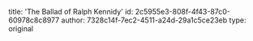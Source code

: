 title: 'The Ballad of Ralph Kennidy'
id: 2c5955e3-808f-4f43-87c0-60978c8c8977
author: 7328c14f-7ec2-4511-a24d-29a1c5ce23eb
type: original
